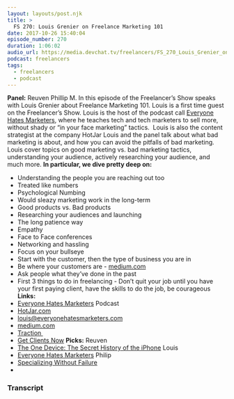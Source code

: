 ```yaml
---
layout: layouts/post.njk
title: >
  FS 270: Louis Grenier on Freelance Marketing 101
date: 2017-10-26 15:40:04
episode_number: 270
duration: 1:06:02
audio_url: https://media.devchat.tv/freelancers/FS_270_Louis_Grenier_on_Freelance_Marketing_101.mp3
podcast: freelancers
tags:
  - freelancers
  - podcast
---
```


**Panel:** Reuven Phillip M. In this episode of the Freelancer’s Show speaks with Louis Grenier about Freelance Marketing 101. Louis is a first time guest on the Freelancer’s Show. Louis is the host of the podcast call [Everyone Hates Marketers](https://everyonehatesmarketers.com), where he teaches tech and tech marketers to sell more, without shady or “in your face marketing” tactics.&nbsp; Louis is also the content strategist at the company HotJar Louis and the panel talk about what bad marketing is about, and how you can avoid the pitfalls of bad marketing. Louis cover topics on good marketing vs. bad marketing tactics, understanding your audience, actively researching your audience, and much more. **In particular, we dive pretty deep on:**

- Understanding the people you are reaching out too
- Treated like numbers
- Psychological Numbing
- Would sleazy marketing work in the long-term
- Good products vs. Bad products
- Researching your audiences and launching
- The long patience way
- Empathy
- Face to Face conferences
- Networking and hassling
- Focus on your bullseye
- Start with the customer, then the type of business you are in
- Be where your customers are - [medium.com](https://medium.com)
- Ask people what they’ve done in the past
- First 3 things to do in freelancing - Don’t quit your job until you have your first paying client, have the skills to do the job, be courageous
  **Links:**
- [Everyone Hates Marketers](https://everyonehatesmarketers.com) Podcast
- [HotJar.com](https://HotJar.com)
- [louis@everyonehatesmarketers.com](mailto:louis@everyonehatesmarketers.com)
- [medium.com](https://medium.com)
- [Traction&nbsp;](https://www.amazon.com/dp/B007QWLLV2/ref=dp-kindle-redirect?_encoding=UTF8&btkr=1)
- [Get Clients Now](https://www.amazon.com/dp/B000SEKRWO/ref=dp-kindle-redirect?_encoding=UTF8&btkr=1)
  **Picks:** Reuven
- [The One Device: The Secret History of the iPhone](https://www.amazon.com/One-Device-Secret-History-iPhone/dp/B072QDKDRR/)
  Louis
- [Everyone Hates Marketers](https://everyonehatesmarketers.com)
  Philip
- [Specializing Without Failure](https://philipmorganconsulting.com/specializing-without-failure/)
-

### Transcript
